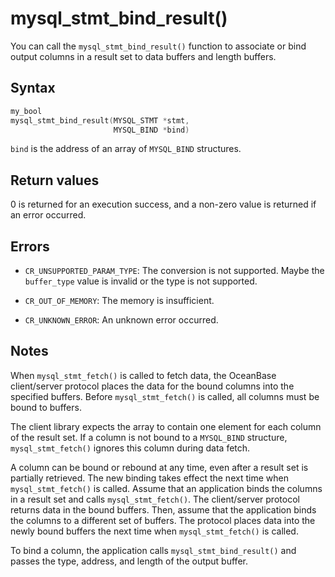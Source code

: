 mysql_stmt_bind_result() 
=============================================

You can call the `mysql_stmt_bind_result()` function to associate or bind output columns in a result set to data buffers and length buffers. 

Syntax 
---------------------------

```c
my_bool
mysql_stmt_bind_result(MYSQL_STMT *stmt,
                       MYSQL_BIND *bind)
```



`bind` is the address of an array of `MYSQL_BIND` structures.

Return values 
----------------------------------

0 is returned for an execution success, and a non-zero value is returned if an error occurred.

Errors 
---------------------------

* `CR_UNSUPPORTED_PARAM_TYPE`: The conversion is not supported. Maybe the `buffer_type` value is invalid or the type is not supported.

  

* `CR_OUT_OF_MEMORY`: The memory is insufficient.

  

* `CR_UNKNOWN_ERROR`: An unknown error occurred.

  




Notes 
--------------------------

When `mysql_stmt_fetch()` is called to fetch data, the OceanBase client/server protocol places the data for the bound columns into the specified buffers. Before `mysql_stmt_fetch()` is called, all columns must be bound to buffers. 

The client library expects the array to contain one element for each column of the result set. If a column is not bound to a `MYSQL_BIND` structure, `mysql_stmt_fetch()` ignores this column during data fetch. 

A column can be bound or rebound at any time, even after a result set is partially retrieved. The new binding takes effect the next time when `mysql_stmt_fetch()` is called. Assume that an application binds the columns in a result set and calls `mysql_stmt_fetch()`. The client/server protocol returns data in the bound buffers. Then, assume that the application binds the columns to a different set of buffers. The protocol places data into the newly bound buffers the next time when `mysql_stmt_fetch()` is called. 

To bind a column, the application calls `mysql_stmt_bind_result()` and passes the type, address, and length of the output buffer.
